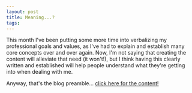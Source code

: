 ```yaml
---
layout: post
title: Meaning...?
tags: 
---
```


This month I've been putting some more time into verbalizing my professional goals and values, as I've had to explain and establish many core concepts over and over again. Now, I'm not saying that creating the content will alleviate that need (it won't!), but I think having this clearly written and established will help people understand what they're getting into when dealing with me.

Anyway, that's the blog preamble... [click here for the content!](/MeaningfulWork)